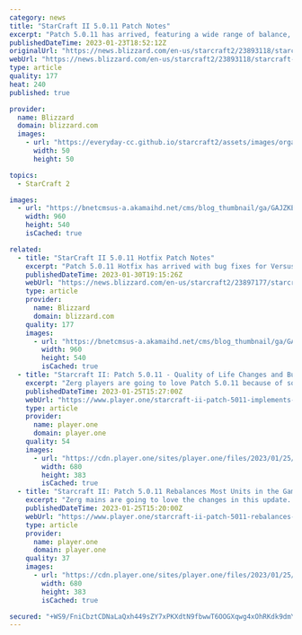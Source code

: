 ```yaml
---
category: news
title: "StarCraft II 5.0.11 Patch Notes"
excerpt: "Patch 5.0.11 has arrived, featuring a wide range of balance, quality of life changes and bug fixes, which were curated by our very own StarCraft II community!"
publishedDateTime: 2023-01-23T18:52:12Z
originalUrl: "https://news.blizzard.com/en-us/starcraft2/23893118/starcraft-ii-5-0-11-patch-notes"
webUrl: "https://news.blizzard.com/en-us/starcraft2/23893118/starcraft-ii-5-0-11-patch-notes"
type: article
quality: 177
heat: 240
published: true

provider:
  name: Blizzard
  domain: blizzard.com
  images:
    - url: "https://everyday-cc.github.io/starcraft2/assets/images/organizations/blizzard.com-50x50.jpg"
      width: 50
      height: 50

topics:
  - StarCraft 2

images:
  - url: "https://bnetcmsus-a.akamaihd.net/cms/blog_thumbnail/ga/GAJZKEC09RPX1554829654442.jpg"
    width: 960
    height: 540
    isCached: true

related:
  - title: "StarCraft II 5.0.11 Hotfix Patch Notes"
    excerpt: "Patch 5.0.11 Hotfix has arrived with bug fixes for Versus."
    publishedDateTime: 2023-01-30T19:15:26Z
    webUrl: "https://news.blizzard.com/en-us/starcraft2/23897177/starcraft-ii-5-0-11-hotfix-patch-notes"
    type: article
    provider:
      name: Blizzard
      domain: blizzard.com
    quality: 177
    images:
      - url: "https://bnetcmsus-a.akamaihd.net/cms/blog_thumbnail/ga/GAJZKEC09RPX1554829654442.jpg"
        width: 960
        height: 540
        isCached: true
  - title: "Starcraft II: Patch 5.0.11 - Quality of Life Changes and Bug Fixes"
    excerpt: "Zerg players are going to love Patch 5.0.11 because of some pretty good changes. For one, the Hydralisk now has the same attack cooldown and attack speed animation with melee and ranged attacks to make things more consistent."
    publishedDateTime: 2023-01-25T15:27:00Z
    webUrl: "https://www.player.one/starcraft-ii-patch-5011-implements-some-quality-life-changes-and-bug-fixes-153957"
    type: article
    provider:
      name: player.one
      domain: player.one
    quality: 54
    images:
      - url: "https://cdn.player.one/sites/player.one/files/2023/01/25/starcraft-ii.jpg"
        width: 680
        height: 383
        isCached: true
  - title: "Starcraft II: Patch 5.0.11 Rebalances Most Units in the Game"
    excerpt: "Zerg mains are going to love the changes in this update. For instance, Hydralisks now move even faster while on the Creep, which makes repositioning so much easier to do."
    publishedDateTime: 2023-01-25T15:20:00Z
    webUrl: "https://www.player.one/starcraft-ii-patch-5011-rebalances-most-units-game-153955"
    type: article
    provider:
      name: player.one
      domain: player.one
    quality: 37
    images:
      - url: "https://cdn.player.one/sites/player.one/files/2023/01/25/starcraft-ii.jpg"
        width: 680
        height: 383
        isCached: true

secured: "+WS9/FniCbztCDNaLaQxh449sZY7xPKXdtN9fbwwT6OOGXqwg4xOhRKdk9dmYpvIMavgpLQnT63UfsXYT8SLWm1hd9ySI+m4C0xgnKeJ17HRIoav/f1w1HAGVL2vayjwpYTKEJJH3GPFjDdvi67cEW3c1h8ge1yotfGG+WqXwZqsHlxhvyF2wX6MTYbZeZPQxelB5XNnL3ngONaPwmnhiLVQ7ZInmXzUk1lSP+hDQGwg/PebwYkZItMqZhGOzFq40FusNgFxn+qjpa4ckc1WQyFrELjpM+Ec1eiEKe0Y4sDDKf8TJYOdP4emvpjODQxpJUoZpL25Ex8OFd19vUCf2q5P6ap6w+RZMFdkqrTeykg=;HFeHIa9TtBp/GfOPr7ExnQ=="
---
```


